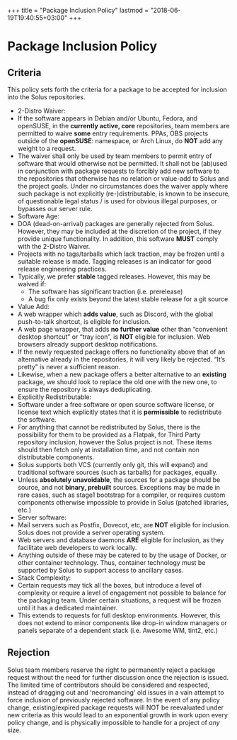 +++
title = "Package Inclusion Policy"
lastmod = "2018-06-19T19:40:55+03:00"
+++
# Package Inclusion Policy

## Criteria

This policy sets forth the criteria for a package to be accepted for inclusion into the Solus repositories.

- 2-Distro Waiver:
 - If the software appears in Debian and/or Ubuntu, Fedora, and openSUSE, in the **currently active, core** repositories, team members are permitted to waive **some** entry requirements. PPAs, OBS projects outside of the **openSUSE**: namespace, or Arch Linux, do **NOT** add any weight to a request.
 - The waiver shall only be used by team members to permit entry of software that would otherwise not be permitted. It shall not be (ab)used in conjunction with package requests to forcibly add new software to the repositories that otherwise has no relation or value-add to Solus and the project goals. Under no circumstances does the waiver apply where such package is not explicitly (re-)distributable, is known to be insecure, of questionable legal status / is used for obvious illegal purposes, or bypasses our server rule.
- Software Age:
 - DOA (dead-on-arrival) packages are generally rejected from Solus. However, they may be included at the discretion of the project, if they provide unique functionality. In addition, this software **MUST** comply with the  2-Distro Waiver.
 - Projects with no tags/tarballs which lack traction, may be frozen until a suitable release is made. Tagging releases is an indicator for good release engineering practices.
 - Typically, we prefer **stable** tagged releases. However, this may be waived if:
     - The software has significant traction (i.e. prerelease)
     - A bug fix only exists beyond the latest stable release for a git source
- Value Add:
 - A web wrapper which **adds value**, such as Discord, with the global push-to-talk shortcut, is eligible for inclusion.
 - A web page wrapper, that adds **no further value** other than “convenient desktop shortcut” or “tray icon”, is **NOT** eligible for inclusion. Web browsers already support desktop notifications.
 - If the newly requested package offers no functionality above that of an alternative already in the repositories, it will very likely be rejected. “It’s pretty” is never a sufficient reason.
 - Likewise, when a new package offers a better alternative to an **existing** package, we should look to replace the old one with the new one, to ensure the repository is always deduplicating.
- Explicitly Redistributable:
 - Software under a free software or open source software license, or license text which explicitly states that it is **permissible** to redistribute the software.
 - For anything that cannot be redistributed by Solus, there is the possibility for them to be provided as a Flatpak, for Third Party repository inclusion, however the Solus project is not. These items should then fetch only at installation time, and not contain non distributable components.
 - Solus supports both VCS (currently only git, this will expand) and traditional software sources (such as tarballs) for packages, equally.
 - Unless **absolutely unavoidable**, the sources for a package should be source, and not **binary, prebuilt** sources. Exceptions may be made in rare cases, such as stage1 bootstrap for a compiler, or requires custom components otherwise impossible to provide in Solus (patched libraries, etc.)
- Server software:
 - Mail servers such as Postfix, Dovecot, etc, are **NOT** eligible for inclusion. Solus does not provide a server operating system.
 - Web servers and database daemons **ARE** eligible for inclusion, as they facilitate web developers to work locally.
 - Anything outside of these may be catered to by the usage of Docker, or other container technology. Thus, container technology must be supported by Solus to support access to ancillary cases.
- Stack Complexity:
 - Certain requests may tick all the boxes, but introduce a level of complexity or require a level of engagement not possible to balance for the packaging team. Under certain situations, a request will be frozen until it has a dedicated maintainer.
 - This extends to requests for full desktop environments. However, this does not extend to minor components like drop-in window managers or panels separate of a dependent stack (i.e. Awesome WM, tint2, etc.)

## Rejection

Solus team members reserve the right to permanently reject a package request without the need for further discussion once the rejection is issued. The limited time of contributors should be considered and respected, instead of dragging out and 'necromancing' old issues in a vain attempt to force inclusion of previously rejected software. In the event of any policy change, existing/expired package requests will NOT be reevaluated under new criteria as this would lead to an exponential growth in work upon every policy change, and is physically impossible to handle for a project of *any* size.